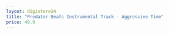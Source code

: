 ```yaml
---
layout: digistore24
title: "Predator-Beats Instrumental Track - Aggressive Time"
price: 49.9
---
```

